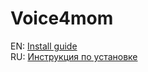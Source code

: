 # Voice4mom

EN: [Install guide](https://github.com/gwisp2/MansionOfMadness-Mods/wiki/Installing-mods-%E2%80%90-EN)  
RU: [Инструкция по установке](https://github.com/gwisp2/MansionOfMadness-Mods/wiki/%D0%A3%D1%81%D1%82%D0%B0%D0%BD%D0%BE%D0%B2%D0%BA%D0%B0-%D0%BC%D0%BE%D0%B4%D0%BE%D0%B2-%E2%80%90-RU)  
